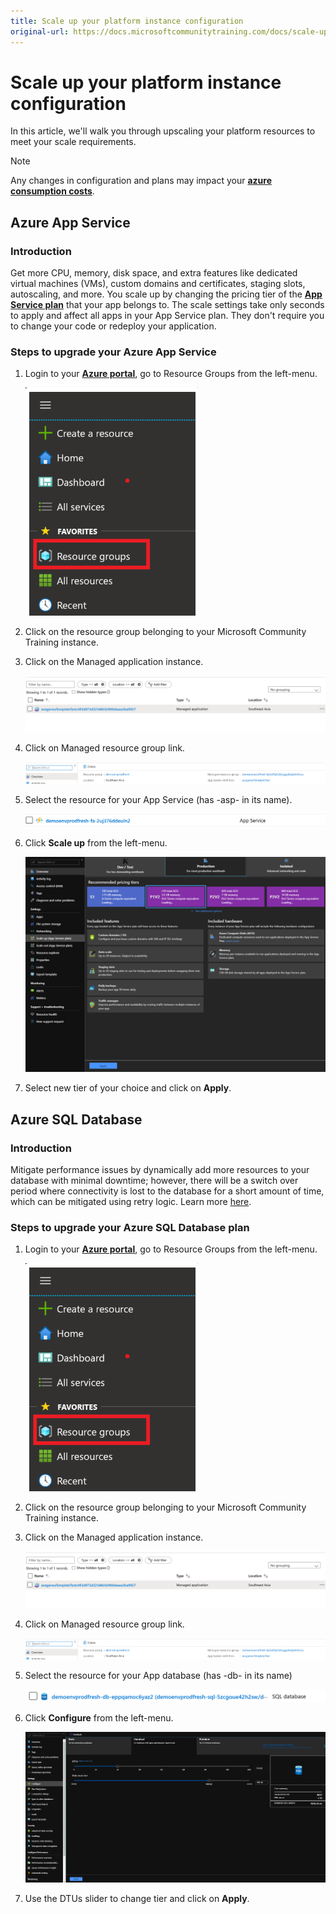 ```yaml
---
title: Scale up your platform instance configuration
original-url: https://docs.microsoftcommunitytraining.com/docs/scale-up-instance-configuration
---
```


# Scale up your platform instance configuration

In this article, we'll walk you through upscaling your platform resources to meet your scale requirements.

> [!NOTE]  
> Any changes in configuration and plans may impact your [**azure consumption costs**](https://docs.microsoftcommunitytraining.com/docs/monitor-your-infrastructure).

## Azure App Service
### Introduction
Get more CPU, memory, disk space, and extra features like dedicated virtual machines (VMs), custom domains and certificates, staging slots, autoscaling, and more. You scale up by changing the pricing tier of the [**App Service plan**](https://docs.microsoft.com/en-us/azure/app-service/overview-hosting-plans) that your app belongs to. The scale settings take only seconds to apply and affect all apps in your App Service plan. They don't require you to change your code or redeploy your application.

### Steps to upgrade your Azure App Service
1. Login to your [**Azure portal**](https://portal.azure.com), go to Resource Groups from the left-menu.

   ![image.png](../../media/image%28118%29.png)

2. Click on the resource group belonging to your Microsoft Community Training instance.

3. Click on the Managed application instance.

   ![image.png](../../media/image%28107%29.png)

4. Click on Managed resource group link.

   ![image.png](../../media/image%28108%29.png)

5. Select the resource for your App Service (has -asp- in its name).

   ![image.png](../../media/image%28109%29.png)

6. Click **Scale up** from the left-menu.

   ![image.png](../../media/image%28110%29.png)

7. Select new tier of your choice and click on **Apply**.

## Azure SQL Database 
### Introduction
Mitigate performance issues by dynamically add more resources to your database with minimal downtime; however, there will be a switch over period where connectivity is lost to the database for a short amount of time, which can be mitigated using retry logic. Learn more [here](https://docs.microsoft.com/en-us/azure/sql-database/sql-database-scale-resources).

### Steps to upgrade your Azure SQL Database plan
1. Login to your [**Azure portal**](https://portal.azure.com), go to Resource Groups from the left-menu.

   ![image.png](../../media/image%28118%29.png)

2. Click on the resource group belonging to your Microsoft Community Training instance.

3. Click on the Managed application instance.

   ![image.png](../../media/image%28107%29.png)

4. Click on Managed resource group link.

   ![image.png](../../media/image%28108%29.png)

5. Select the resource for your App database (has -db- in its name)

   ![image.png](../../media/image%28111%29.png)

6. Click **Configure** from the left-menu.

   ![image.png](../../media/image%28112%29.png)

7. Use the DTUs slider to change tier and click on **Apply**.
